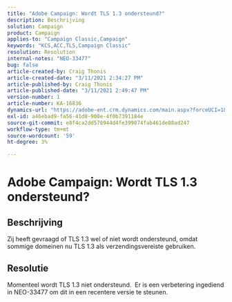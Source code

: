```yaml
---
title: "Adobe Campaign: Wordt TLS 1.3 ondersteund?"
description: Beschrijving
solution: Campaign
product: Campaign
applies-to: "Campaign Classic,Campaign"
keywords: "KCS,ACC,TLS,Campaign Classic"
resolution: Resolution
internal-notes: "NEO-33477"
bug: false
article-created-by: Craig Thonis
article-created-date: "3/11/2021 2:34:27 PM"
article-published-by: Craig Thonis
article-published-date: "3/11/2021 2:49:47 PM"
version-number: 1
article-number: KA-16836
dynamics-url: "https://adobe-ent.crm.dynamics.com/main.aspx?forceUCI=1&pagetype=entityrecord&etn=knowledgearticle&id=438996dd-7682-eb11-a812-000d3a3b2c6b"
exl-id: a46ebad9-fa56-41d0-900e-4f0b7391184e
source-git-commit: e8f4ca2dd578944d4fe399074fab461de88ad247
workflow-type: tm+mt
source-wordcount: '59'
ht-degree: 3%

---
```


# Adobe Campaign: Wordt TLS 1.3 ondersteund?

## Beschrijving


Zij heeft gevraagd of TLS 1.3 wel of niet wordt ondersteund, omdat sommige domeinen nu TLS 1.3 als verzendingsvereiste gebruiken.


## Resolutie


Momenteel wordt TLS 1.3 niet ondersteund.  Er is een verbetering ingediend in NEO-33477 om dit in een recentere versie te steunen.
